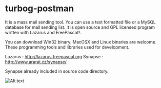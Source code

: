 turbog-postman
==============

It is a mass mail sending tool. You can use a text formatted file or a MySQL database for mail sending list. It is open source and GPL licensed program written with Lazarus and FreePascal?.

You can download Win32 binary. MacOSX and Linux binaries are welcome. These programming tools and libraries used for development.

Lazarus : http://lazarus.freepascal.org Synapse : http://www.ararat.cz/synapse/

Synapse already included in source code directory.

![Alt text](http://www.md5m.com/wp-content/uploads/2012/04/tpostman11.png "title")

